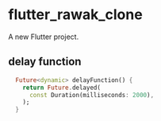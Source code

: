 # flutter_rawak_clone

A new Flutter project.

## delay function 
```dart
  Future<dynamic> delayFunction() {
    return Future.delayed(
      const Duration(milliseconds: 2000),
    );
  }
```


